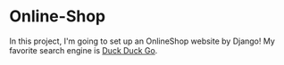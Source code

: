 # Online-Shop
In this project, I'm going to set up an OnlineShop website by Django!
My favorite search engine is [Duck Duck Go](https://duckduckgo.com).
